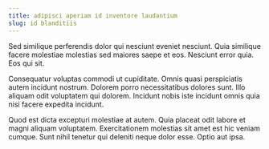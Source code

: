 ```yaml
---
title: adipisci aperiam id inventore laudantium
slug: id blanditiis
---
```


Sed similique perferendis dolor qui nesciunt eveniet nesciunt. Quia similique facere molestiae molestias sed maiores saepe et eos. Nesciunt error quia. Eos qui sit.

Consequatur voluptas commodi ut cupiditate. Omnis quasi perspiciatis autem incidunt nostrum. Dolorem porro necessitatibus dolores sunt. Illo aliquam odit voluptatem qui dolorem. Incidunt nobis iste incidunt omnis quia nisi facere expedita incidunt.

Quod est dicta excepturi molestiae at autem. Quia placeat odit labore et magni aliquam voluptatem. Exercitationem molestias sit amet est hic veniam cumque. Sunt nihil tenetur qui deleniti neque dolor esse. Optio aut ipsa.
